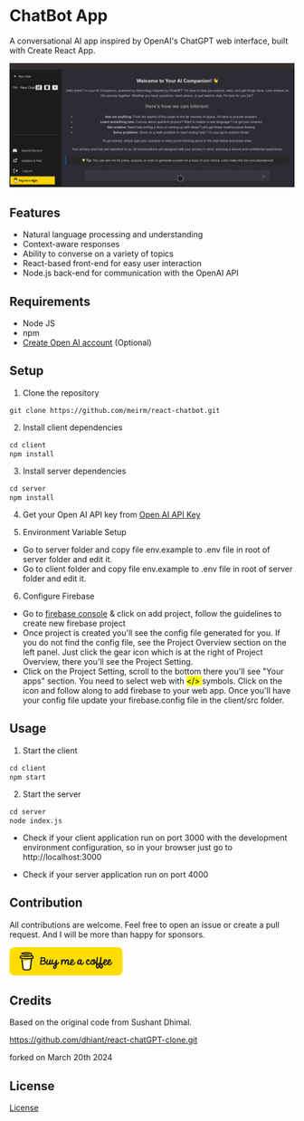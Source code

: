 # ChatBot App

A conversational AI app inspired by OpenAI's ChatGPT web interface, built with Create React App.

![Screenshot](images/screen_recording.gif)

## Features

- Natural language processing and understanding
- Context-aware responses
- Ability to converse on a variety of topics
- React-based front-end for easy user interaction
- Node.js back-end for communication with the OpenAI API

## Requirements

- Node JS
- npm
- [Create Open AI account](https://www.openai.com/signup/) (Optional)

## Setup

1. Clone the repository

```
git clone https://github.com/meirm/react-chatbot.git
```

2. Install client dependencies

```
cd client
npm install
```

3. Install server dependencies

```
cd server
npm install
```

4. Get your Open AI API key from [Open AI API Key](https://platform.openai.com/account/api-keys)

5. Environment Variable Setup

- Go to server folder and copy file env.example to .env file in root of server folder and edit it.
- Go to client folder and copy file env.example to .env file in root of server folder and edit it.


6. Configure Firebase 
- Go to [firebase console](https://console.firebase.google.com/) & click on add project, follow the guidelines to create new firebase project
- Once project is created you'll see the config file generated for you. If you do not find the config file, see the Project Overview section on the left panel. Just click the gear icon     which is at the right of Project Overview, there you'll see the Project Setting. 
- Click on the Project Setting, scroll to the bottom there you'll see "Your apps" section. You need to select web with <mark> </> </mark> symbols. Click on the icon and follow along to add firebase to your web app. Once you'll have your config file update your firebase.config file in the client/src folder. 

## Usage

1. Start the client

```
cd client
npm start
```

2. Start the server

```
cd server
node index.js
```

- Check if your client application run on port 3000 with the development environment configuration, so in your browser just go to http://localhost:3000

- Check if your server application run on port 4000

## Contribution

All contributions are welcome. Feel free to open an issue or create a pull request. And I will be more than happy for sponsors.

[<a href="https://www.buymeacoffee.com/meirmichanie" target="_blank"><img src="./client/public/buymeacoffee.png" alt="Buy Me A Coffee" style="height: 50px !important;width: 200px !important;" ></a>](https://www.buymeacoffee.com/meirmichanie)

## Credits

Based on the original code from Sushant Dhimal.

https://github.com/dhiant/react-chatGPT-clone.git

forked on March 20th 2024

## License

[License](LICENSE)
